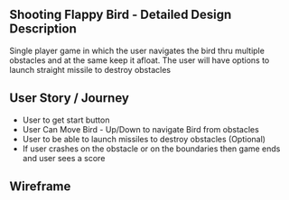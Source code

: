 ## Shooting Flappy Bird - Detailed Design Description

Single player game in which the user navigates the bird thru multiple obstacles and at the same keep it afloat. The user will have options to launch straight missile to destroy obstacles

## User Story / Journey

- User to get start button
- User Can Move Bird - Up/Down to navigate Bird from obstacles
- User to be able to launch missiles to destroy obstacles (Optional)
- If user crashes on the obstacle or on the boundaries then game ends and user sees a score


## Wireframe

